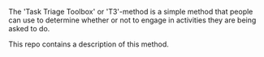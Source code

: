 The 'Task Triage Toolbox' or 'T3'-method is a simple method that people can use to determine whether or not to engage in activities they are being asked to do.

This repo contains a description of this method.
